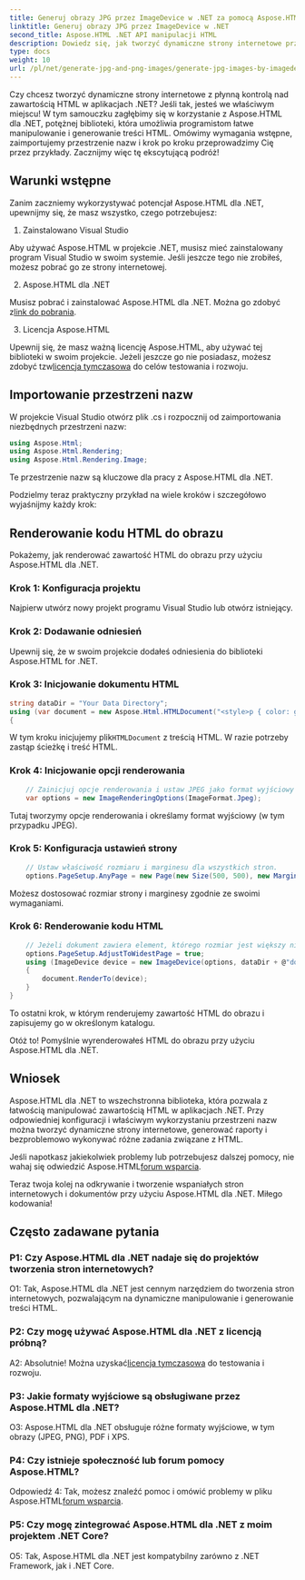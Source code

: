 ```yaml
---
title: Generuj obrazy JPG przez ImageDevice w .NET za pomocą Aspose.HTML
linktitle: Generuj obrazy JPG przez ImageDevice w .NET
second_title: Aspose.HTML .NET API manipulacji HTML
description: Dowiedz się, jak tworzyć dynamiczne strony internetowe przy użyciu Aspose.HTML dla .NET. W tym samouczku krok po kroku opisano wymagania wstępne, przestrzenie nazw i renderowanie kodu HTML w obrazach.
type: docs
weight: 10
url: /pl/net/generate-jpg-and-png-images/generate-jpg-images-by-imagedevice/
---
```


Czy chcesz tworzyć dynamiczne strony internetowe z płynną kontrolą nad zawartością HTML w aplikacjach .NET? Jeśli tak, jesteś we właściwym miejscu! W tym samouczku zagłębimy się w korzystanie z Aspose.HTML dla .NET, potężnej biblioteki, która umożliwia programistom łatwe manipulowanie i generowanie treści HTML. Omówimy wymagania wstępne, zaimportujemy przestrzenie nazw i krok po kroku przeprowadzimy Cię przez przykłady. Zacznijmy więc tę ekscytującą podróż!

## Warunki wstępne

Zanim zaczniemy wykorzystywać potencjał Aspose.HTML dla .NET, upewnijmy się, że masz wszystko, czego potrzebujesz:

1. Zainstalowano Visual Studio

Aby używać Aspose.HTML w projekcie .NET, musisz mieć zainstalowany program Visual Studio w swoim systemie. Jeśli jeszcze tego nie zrobiłeś, możesz pobrać go ze strony internetowej.

2. Aspose.HTML dla .NET

 Musisz pobrać i zainstalować Aspose.HTML dla .NET. Można go zdobyć z[link do pobrania](https://releases.aspose.com/html/net/).

3. Licencja Aspose.HTML

Upewnij się, że masz ważną licencję Aspose.HTML, aby używać tej biblioteki w swoim projekcie. Jeżeli jeszcze go nie posiadasz, możesz zdobyć tzw[licencja tymczasowa](https://purchase.aspose.com/temporary-license/) do celów testowania i rozwoju.

## Importowanie przestrzeni nazw

W projekcie Visual Studio otwórz plik .cs i rozpocznij od zaimportowania niezbędnych przestrzeni nazw:

```csharp
using Aspose.Html;
using Aspose.Html.Rendering;
using Aspose.Html.Rendering.Image;
```

Te przestrzenie nazw są kluczowe dla pracy z Aspose.HTML dla .NET.

Podzielmy teraz praktyczny przykład na wiele kroków i szczegółowo wyjaśnijmy każdy krok:

## Renderowanie kodu HTML do obrazu

Pokażemy, jak renderować zawartość HTML do obrazu przy użyciu Aspose.HTML dla .NET.

### Krok 1: Konfiguracja projektu

Najpierw utwórz nowy projekt programu Visual Studio lub otwórz istniejący.

### Krok 2: Dodawanie odniesień

Upewnij się, że w swoim projekcie dodałeś odniesienia do biblioteki Aspose.HTML for .NET.

### Krok 3: Inicjowanie dokumentu HTML

```csharp
string dataDir = "Your Data Directory";
using (var document = new Aspose.Html.HTMLDocument("<style>p { color: green; }</style><p>my first paragraph</p>", @"c:\work\"))
{
```

 W tym kroku inicjujemy plik`HTMLDocument` z treścią HTML. W razie potrzeby zastąp ścieżkę i treść HTML.

### Krok 4: Inicjowanie opcji renderowania

```csharp
    // Zainicjuj opcje renderowania i ustaw JPEG jako format wyjściowy
    var options = new ImageRenderingOptions(ImageFormat.Jpeg);
```

Tutaj tworzymy opcje renderowania i określamy format wyjściowy (w tym przypadku JPEG).

### Krok 5: Konfiguracja ustawień strony

```csharp
    // Ustaw właściwość rozmiaru i marginesu dla wszystkich stron.
    options.PageSetup.AnyPage = new Page(new Size(500, 500), new Margin(50, 50, 50, 50));
```

Możesz dostosować rozmiar strony i marginesy zgodnie ze swoimi wymaganiami.

### Krok 6: Renderowanie kodu HTML

```csharp
    // Jeżeli dokument zawiera element, którego rozmiar jest większy niż wstępnie zdefiniowany przez rozmiar strony użytkownika, strony wyjściowe zostaną dostosowane.
    options.PageSetup.AdjustToWidestPage = true;
    using (ImageDevice device = new ImageDevice(options, dataDir + @"document_out.jpg"))
    {
        document.RenderTo(device);
    }
}
```

To ostatni krok, w którym renderujemy zawartość HTML do obrazu i zapisujemy go w określonym katalogu.

Otóż to! Pomyślnie wyrenderowałeś HTML do obrazu przy użyciu Aspose.HTML dla .NET.

## Wniosek

Aspose.HTML dla .NET to wszechstronna biblioteka, która pozwala z łatwością manipulować zawartością HTML w aplikacjach .NET. Przy odpowiedniej konfiguracji i właściwym wykorzystaniu przestrzeni nazw można tworzyć dynamiczne strony internetowe, generować raporty i bezproblemowo wykonywać różne zadania związane z HTML.

 Jeśli napotkasz jakiekolwiek problemy lub potrzebujesz dalszej pomocy, nie wahaj się odwiedzić Aspose.HTML[forum wsparcia](https://forum.aspose.com/).

Teraz twoja kolej na odkrywanie i tworzenie wspaniałych stron internetowych i dokumentów przy użyciu Aspose.HTML dla .NET. Miłego kodowania!

## Często zadawane pytania

### P1: Czy Aspose.HTML dla .NET nadaje się do projektów tworzenia stron internetowych?
   
O1: Tak, Aspose.HTML dla .NET jest cennym narzędziem do tworzenia stron internetowych, pozwalającym na dynamiczne manipulowanie i generowanie treści HTML.

### P2: Czy mogę używać Aspose.HTML dla .NET z licencją próbną?
   
 A2: Absolutnie! Można uzyskać[licencja tymczasowa](https://purchase.aspose.com/temporary-license/) do testowania i rozwoju.

### P3: Jakie formaty wyjściowe są obsługiwane przez Aspose.HTML dla .NET?
   
O3: Aspose.HTML dla .NET obsługuje różne formaty wyjściowe, w tym obrazy (JPEG, PNG), PDF i XPS.

### P4: Czy istnieje społeczność lub forum pomocy Aspose.HTML?
   
 Odpowiedź 4: Tak, możesz znaleźć pomoc i omówić problemy w pliku Aspose.HTML[forum wsparcia](https://forum.aspose.com/).

### P5: Czy mogę zintegrować Aspose.HTML dla .NET z moim projektem .NET Core?

O5: Tak, Aspose.HTML dla .NET jest kompatybilny zarówno z .NET Framework, jak i .NET Core.